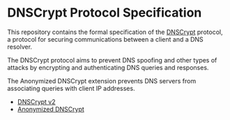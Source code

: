 # DNSCrypt Protocol Specification

This repository contains the formal specification of the [DNSCrypt](https://dnscrypt.info) protocol, a protocol for securing communications between a client and a DNS resolver.

The DNSCrypt protocol aims to prevent DNS spoofing and other types of attacks by encrypting and authenticating DNS queries and responses.

The Anonymized DNSCrypt extension prevents DNS servers from associating queries with client IP addresses.

- [DNSCrypt v2](https://raw.githubusercontent.com/DNSCrypt/dnscrypt-protocol/master/DNSCRYPT-V2-PROTOCOL.txt)
- [Anonymized DNSCrypt](https://raw.githubusercontent.com/DNSCrypt/dnscrypt-protocol/master/ANONYMIZED-DNSCRYPT.txt)